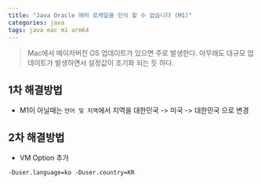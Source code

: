 ```yaml
---
title: "Java Oracle 에러 로케일을 인식 할 수 없습니다 (M1)"
categories: java
tags: java mac m1 arm64
---
```


> Mac에서 메이저버전 OS 업데이트가 있으면 주로 발생한다.
> 아무래도 대규모 업데이트가 발생하면서 설정값이 초기화 되는 듯 하다.

## 1차 해결방법

* M1이 아닐때는 `언어 및 지역`에서 지역을 대한민국 -> 미국 -> 대한민국 으로 변경

## 2차 해결방법

* VM Option 추가

```shell
-Duser.language=ko -Duser.country=KR
```
